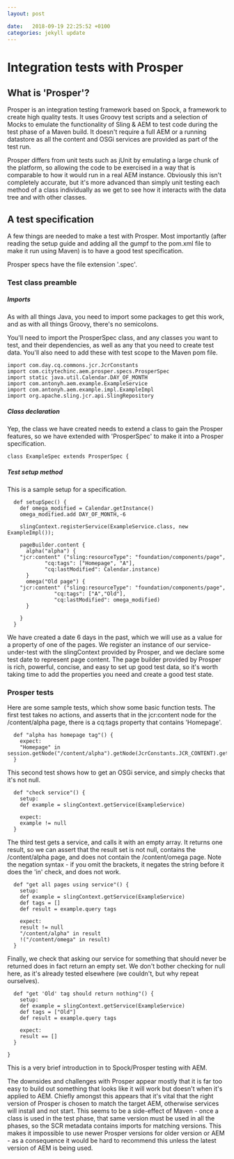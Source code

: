 ```yaml
---
layout: post

date:   2018-09-19 22:25:52 +0100
categories: jekyll update
---
```

Integration tests with Prosper
==============================

What is 'Prosper'?
------------------

Prosper is an integration testing framework based on Spock, a framework
to create high quality tests. It uses Groovy test scripts and a
selection of Mocks to emulate the functionality of Sling & AEM to test
code during the test phase of a Maven build. It doesn't require a full
AEM or a running datastore as all the content and OSGi services are
provided as part of the test run.

Prosper differs from unit tests such as jUnit by emulating a large chunk
of the platform, so allowing the code to be exercised in a way that is
comparable to how it would run in a real AEM instance. Obviously this
isn't completely accurate, but it's more advanced than simply unit
testing each method of a class individually as we get to see how it
interacts with the data tree and with other classes.

A test specification
--------------------

A few things are needed to make a test with Prosper. Most importantly
(after reading the setup guide and adding all the gumpf to the pom.xml
file to make it run using Maven) is to have a good test specification.

Prosper specs have the file extension '.spec'.

### Test class preamble

##### Imports

As with all things Java, you need to import some packages to get this
work, and as with all things Groovy, there's no semicolons.

You'll need to import the ProsperSpec class, and any classes you want to
test, and their dependencies, as well as any that you need to create
test data. You'll also need to add these with test scope to the Maven
pom file.

    import com.day.cq.commons.jcr.JcrConstants
    import com.citytechinc.aem.prosper.specs.ProsperSpec
    import static java.util.Calendar.DAY_OF_MONTH
    import com.antonyh.aem.example.ExampleService
    import com.antonyh.aem.example.impl.ExampleImpl
    import org.apache.sling.jcr.api.SlingRepository

##### Class declaration

Yep, the class we have created needs to extend a class to gain the
Prosper features, so we have extended with 'ProsperSpec' to make it into
a Prosper specification.

    class ExampleSpec extends ProsperSpec {

##### Test setup method

This is a sample setup for a specification.

      def setupSpec() {
        def omega_modified = Calendar.getInstance()
        omega_modified.add DAY_OF_MONTH,-6 

        slingContext.registerService(ExampleService.class, new ExampleImpl());

        pageBuilder.content {
          alpha("alpha") {
        "jcr:content" ("sling:resourceType": "foundation/components/page",
                "cq:tags": ["Homepage", "A"],
                "cq:lastModified": Calendar.instance)
          }
          omega("Old page") {
        "jcr:content" ("sling:resourceType": "foundation/components/page",
                   "cq:tags": ["A","Old"],
                   "cq:lastModified": omega_modified)
          }
          
        }
      }

We have created a date 6 days in the past, which we will use as a value
for a property of one of the pages. We register an instance of our
service-under-test with the slingContext provided by Prosper, and we
declare some test date to represent page content. The page builder
provided by Prosper is rich, powerful, concise, and easy to set up good
test data, so it's worth taking time to add the properties you need and
create a good test state.

### Prosper tests

Here are some sample tests, which show some basic function tests. The
first test takes no actions, and asserts that in the jcr:content node
for the /content/alpha page, there is a cq:tags property that contains
'Homepage'.

      def "alpha has homepage tag"() {
        expect:
        "Homepage" in session.getNode("/content/alpha").getNode(JcrConstants.JCR_CONTENT).get("cq:tags")
      }

This second test shows how to get an OSGi service, and simply checks
that it's not null.

      def "check service"() {
        setup:
        def example = slingContext.getService(ExampleService)

        expect:
        example != null
      }

The third test gets a service, and calls it with an empty array. It
returns one result, so we can assert that the result set is not null,
contains the /content/alpha page, and does not contain the
/content/omega page. Note the negation syntax - if you omit the
brackets, it negates the string before it does the 'in' check, and does
not work.

      def "get all pages using service"() {
        setup:
        def example = slingContext.getService(ExampleService)
        def tags = []
        def result = example.query tags

        expect:
        result != null
        "/content/alpha" in result
        !("/content/omega" in result)
      }
      

Finally, we check that asking our service for something that should
never be returned does in fact return an empty set. We don't bother
checking for null here, as it's already tested elsewhere (we couldn't,
but why repeat ourselves).

      def "get 'Old' tag should return nothing"() {
        setup:
        def example = slingContext.getService(ExampleService)
        def tags = ["Old"]
        def result = example.query tags

        expect:
        result == []
      }

    }

This is a very brief introduction in to Spock/Prosper testing with AEM.

The downsides and challenges with Prosper appear mostly that it is far
too easy to build out something that looks like it will work but doesn't
when it's applied to AEM. Chiefly amongst this appears that it's vital
that the right version of Prosper is chosen to match the target AEM,
otherwise services will install and not start. This seems to be a
side-effect of Maven - once a class is used in the test phase, that same
version must be used in all the phases, so the SCR metadata contains
imports for matching versions. This makes it impossible to use newer
Prosper versions for older version or AEM - as a consequence it would be
hard to recommend this unless the latest version of AEM is being used.
